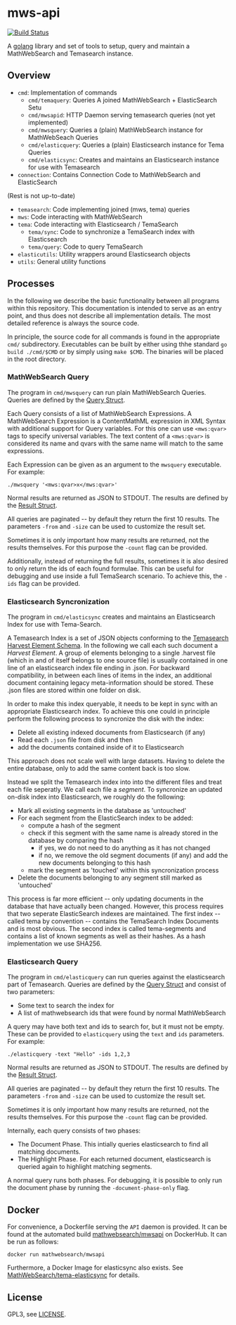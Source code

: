 # mws-api

[![Build Status](https://travis-ci.org/MathWebSearch/mwsapi.svg?branch=master)](https://travis-ci.org/MathWebSearch/mwsapi)

A [golang](https://golang.org) library and set of tools to setup, query and maintain a MathWebSearch and Temasearch instance. 

## Overview

- `cmd`: Implementation of commands
    - `cmd/temaquery`: Queries A joined MathWebSearch + ElasticSearch Setu
    - `cmd/mwsapid`: HTTP Daemon serving temasearch queries (not yet implemented)
    - `cmd/mwsquery`: Queries a (plain) MathWebSearch instance for MathWebSeach Queries
    - `cmd/elasticquery`: Queries a (plain) Elasticsearch instance for Tema Queries
    - `cmd/elasticsync`: Creates and maintains an Elasticsearch instance for use with Temasearch
- `connection`: Contains Connection Code to MathWebSearch and ElasticSearch

(Rest is not up-to-date)

- `temasearch`: Code implementing joined (mws, tema) queries
- `mws`: Code interacting with MathWebSearch
- `tema`: Code interacting with Elasticsearch / TemaSearch
    - `tema/sync`: Code to synchronize a TemaSearch index with Elasticsearch
    - `tema/query`: Code to query TemaSearch
- `elasticutils`: Utility wrappers around Elasticsearch objects
- `utils`: General utility functions

## Processes

In the following we describe the basic functionality between all programs within this repository. 
This documentation is intended to serve as an entry point, and thus does not describe all implementation details. 
The most detailed reference is always the source code. 

In principle, the source code for all commands is found in the appropriate `cmd/` subdirectory. 
Executables can be built by either using thhe standard `go build ./cmd/$CMD` or by simply using `make $CMD`. 
The binaries will be placed in the root directory. 

### MathWebSearch Query

The program in `cmd/mwsquery` can run plain MathWebSearch Queries. 
Queries are defined by the [Query Struct](mws/wrapper.go). 

Each Query consists of a list of MathWebSearch Expressions.
A MathWebSearch Expression is a ContentMathML expression in XML Syntax with additional support for Query variables. 
For this one can use `<mws:qvar>` tags to specify universal variables. 
The text content of a `<mws:qvar>` is considered its name and qvars with the same name will match to the same expressions. 

Each Expression can be given as an argument to the `mwsquery` executable.
For example:

`./mwsquery '<mws:qvar>x</mws:qvar>'`

Normal results are returned as JSON to STDOUT. 
The results are defined by the [Result Struct](mws/result.go). 

All queries are paginated -- by default they return the first 10 results.
The parameters `-from` and `-size` can be used to customize the result set. 

Sometimes it is only important how many results are returned, not the results themselves.
For this purpose the `-count` flag can be provided. 

Additionally, instead of returning the full results, sometimes it is also desired to only return the ids of each found formulae. 
This can be useful for debugging and use inside a full TemaSearch scenario.
To achieve this, the `-ids` flag can be provided. 

### Elasticsearch Syncronization

The program in `cmd/elasticsync` creates and maintains an Elasticsearch Index for use with Tema-Search. 

A Temasearch Index is a set of JSON objects conforming to the [Temasearch Harvest Element Schema](tema/Element.go).
In the following we call each such document a *Harvest Element*. 
A group of elements belonging to a single .harvest file (which in and of itself belongs to one source file) is usually contained in one line of an elasticsearch index file ending in .json. 
For backward compatibility, in between each lines of items in the index, an additional document containing legacy meta-information should be stored.
These .json files are stored within one folder on disk. 

In order to make this index queryable, it needs to be kept in sync with an appropriate Elasticsearch index. 
To achieve this one could in principle perform the following process to syncronize the disk with the index:

- Delete all existing indexed documents from Elasticsearch (if any)
- Read each `.json` file from disk and then
- add the documents contained inside of it to Elasticsearch

This approach does not scale well with large datasets. 
Having to delete the entire database, only to add the same content back is too slow.

Instead we split the Temasearch index into into the different files and treat each file seperatly. 
We call each file a *segment*. 
To syncronize an updated on-disk index into Elasticsearch, we roughly do the following:

- Mark all existing segments in the database as 'untouched'
- For each segment from the ElasticSearch index to be added:
    - compute a hash of the segment
    - check if this segment with the same name is already stored in the database by comparing the hash
        - if yes, we do not need to do anything as it has not changed
        - if no, we remove the old segment documents (if any) and add the new documents belonging to this hash
    - mark the segment as 'touched' within this syncronization process
- Delete the documents belonging to any segment still marked as 'untouched'

This process is far more efficient -- only updating documents in the database that have actually been changed.
However, this process requires that two seperate ElasticSearch indexes are maintained. 
The first index -- called tema by convention -- contains the TemaSearch Index Documents and is most obvious. 
The second index is called tema-segments and contains a list of known segments as well as their hashes. 
As a hash implementation we use SHA256.

### Elasticsearch Query

The program in `cmd/elasticquery` can run queries against the elasticsearch part of Temasearch. 
Queries are defined by the [Query Struct](tema/query/main.go) and consist of two parameters:

- Some text to search the index for
- A list of mathwebsearch ids that were found by normal MathWebSearch

A query may have both text and ids to search for, but it must not be empty. 
These can be provided to `elasticquery` using the `text` and `ids` parameters. 
For example:

`./elasticquery -text "Hello" -ids 1,2,3`

Normal results are returned as JSON to STDOUT. 
The results are defined by the [Result Struct](tema/query/main.go). 

All queries are paginated -- by default they return the first 10 results.
The parameters `-from` and `-size` can be used to customize the result set. 

Sometimes it is only important how many results are returned, not the results themselves.
For this purpose the `-count` flag can be provided. 

Internally, each query consists of two phases:

- The Document Phase. This intially queries elasticsearch to find all matching documents. 
- The Highlight Phase. For each returned document, elasticsearch is queried again to highlight matching segments. 

A normal query runs both phases. 
For debugging, it is possible to only run the document phase by running the `-document-phase-only` flag. 

## Docker

For convenience, a Dockerfile serving the `API` daemon is provided. 
It can be found at the automated build [mathwebsearch/mwsapi](https://hub.docker.com/r/mathwebsearch/mwsapi) on DockerHub. 
It can be run as follows:

```
docker run mathwebsearch/mwsapi
```

Furthermore, a Docker Image for elasticsync also exists. 
See [MathWebSearch/tema-elasticsync](https://github.com/MathWebSearch/tema-elasticsync) for details. 

## License

GPL3, see [LICENSE](LICENSE). 